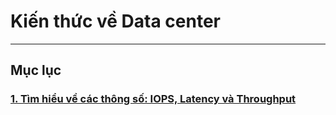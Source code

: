 # Kiến thức về Data center
---
## Mục lục
### [1. Tìm hiểu về các thông số: IOPS, Latency và Throughput](docs/iops-latency-throughput.md)
### 

